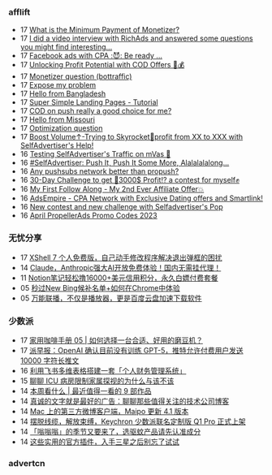<!-- BLOG-POST-LIST:START -->
<!-- BLOG-POST-LIST:END -->

### afflift
<!-- afflift:START -->
-  17 [What is the Minimum Payment of Monetizer?](https://afflift.com/f/threads/what-is-the-minimum-payment-of-monetizer.10748/)
-  17 [I did a video interview with RichAds and answered some questions you might find interesting...](https://afflift.com/f/threads/i-did-a-video-interview-with-richads-and-answered-some-questions-you-might-find-interesting.10727/)
-  17 [Facebook ads with CPA :😈: Be ready ...](https://afflift.com/f/threads/facebook-ads-with-cpa-%F0%9F%98%88-be-ready.9665/)
-  17 [Unlocking Profit Potential with COD Offers 🚀💰](https://afflift.com/f/threads/unlocking-profit-potential-with-cod-offers-%F0%9F%9A%80%F0%9F%92%B0.10673/)
-  17 [Monetizer question &lpar;bottraffic&rpar;](https://afflift.com/f/threads/monetizer-question-bottraffic.10746/)
-  17 [Expose my problem](https://afflift.com/f/threads/expose-my-problem.10735/)
-  17 [Hello from Bangladesh](https://afflift.com/f/threads/hello-from-bangladesh.10686/)
-  17 [Super Simple Landing Pages - Tutorial](https://afflift.com/f/threads/super-simple-landing-pages-tutorial.10696/)
-  17 [COD on push really a good choice for me?](https://afflift.com/f/threads/cod-on-push-really-a-good-choice-for-me.10741/)
-  17 [Hello from Missouri](https://afflift.com/f/threads/hello-from-missouri.10745/)
-  17 [Optimization question](https://afflift.com/f/threads/optimization-question.10747/)
-  17 [Boost Volume↑-Trying to Skyrocket🚀profit from XX to XXX with SelfAdvertiser&#39;s Help!](https://afflift.com/f/threads/boost-volume%E2%86%91-trying-to-skyrocket%F0%9F%9A%80profit-from-xx-to-xxx-with-selfadvertisers-help.10652/)
-  16 [Testing SelfAdvertiser&#39;s Traffic on mVas 🚀](https://afflift.com/f/threads/testing-selfadvertisers-traffic-on-mvas-%F0%9F%9A%80.10738/)
-  16 [#SelfAdvertiser: Push It, Push It Some More, Alalalalalong...](https://afflift.com/f/threads/selfadvertiser-push-it-push-it-some-more-alalalalalong.10743/)
-  16 [Any pushsubs network better than propush?](https://afflift.com/f/threads/any-pushsubs-network-better-than-propush.10744/)
-  16 [30-Day Challenge to get 🎯3000$ Profit⁉ a contest for myself✊](https://afflift.com/f/threads/30-day-challenge-to-get-%F0%9F%8E%AF3000-profit%E2%81%89-a-contest-for-myself%E2%9C%8A.9419/)
-  16 [My First Follow Along - My 2nd Ever Affiliate Offer💥](https://afflift.com/f/threads/my-first-follow-along-my-2nd-ever-affiliate-offer%F0%9F%92%A5.10695/)
-  16 [AdsEmpire - CPA Network with Exclusive Dating offers and Smartlink!](https://afflift.com/f/threads/adsempire-cpa-network-with-exclusive-dating-offers-and-smartlink.6820/)
-  16 [New contest and new challenge with Selfadvertiser&#39;s Pop](https://afflift.com/f/threads/new-contest-and-new-challenge-with-selfadvertisers-pop.10676/)
-  16 [April PropellerAds Promo Codes 2023](https://afflift.com/f/threads/april-propellerads-promo-codes-2023.10657/)<!-- afflift:END -->

### 无忧分享
<!-- ruyo:START -->
-  17 [XShell 7 个人免费版，自己动手修改程序解决退出弹框的困扰](https://51.ruyo.net/18340.html)
-  14 [Claude，Anthropic强大AI开放免费体验！国内无需挂代理！](https://51.ruyo.net/18341.html)
-  11 [Notion笔记轻松撸16000+美元信用积分，永久白嫖付费套餐](https://51.ruyo.net/18330.html)
-  05 [秒过New Bing候补名单+如何在Chrome中体验](https://51.ruyo.net/18325.html)
-  05 [万能联播，不仅是播放器，更是百度云盘加速下载软件](https://51.ruyo.net/18335.html)<!-- ruyo:END -->

### 少数派
<!-- sspai:START -->
-  17 [家用咖啡手册 05 | 如何选择一台合适、好用的磨豆机？](https://sspai.com/post/79279)
-  17 [派早报：OpenAI 确认目前没有训练 GPT-5，推特允许付费用户发送 10000 字符长推文](https://sspai.com/post/79326)
-  16 [利用飞书多维表格搭建一套「个人财务管理系统」](https://sspai.com/post/79298)
-  15 [聊聊 ICU 病房限制家属探视的为什么与该不该](https://sspai.com/post/79319)
-  14 [本周看什么 | 最近值得一看的 9 部作品](https://sspai.com/post/79311)
-  14 [真诚的文字就是最好的广告：聊聊那些值得关注的技术公司博客](https://sspai.com/prime/story/recommendable-techco-blogs)
-  14 [Mac 上的第三方微博客户端，Maipo 更新 4.1 版本](https://sspai.com/post/79299)
-  14 [摆脱线缆，解放束缚，Keychron 少数派联名定制版 Q1 Pro 正式上架](https://sspai.com/post/79289)
-  14 [「嗡嗡嗡」的季节又要来了，选驱蚊产品请先认准成分](https://sspai.com/post/60304)
-  14 [这些实用的官方插件，入手三星之后别忘了试试](https://sspai.com/post/79285)<!-- sspai:END -->

### advertcn
<!-- advertcn:START -->
<!-- advertcn:END -->